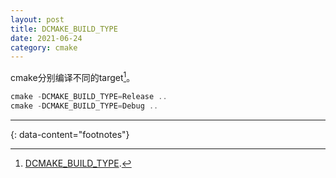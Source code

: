 ```yaml
---
layout: post
title: DCMAKE_BUILD_TYPE
date: 2021-06-24
category: cmake
---
```


cmake分别编译不同的target[^1]。  

```c
cmake -DCMAKE_BUILD_TYPE=Release ..
cmake -DCMAKE_BUILD_TYPE=Debug ..
```

---
{: data-content="footnotes"}

[^1]: [DCMAKE_BUILD_TYPE](https://stackoverflow.com/questions/7724569/debug-vs-release-in-cmake).  
